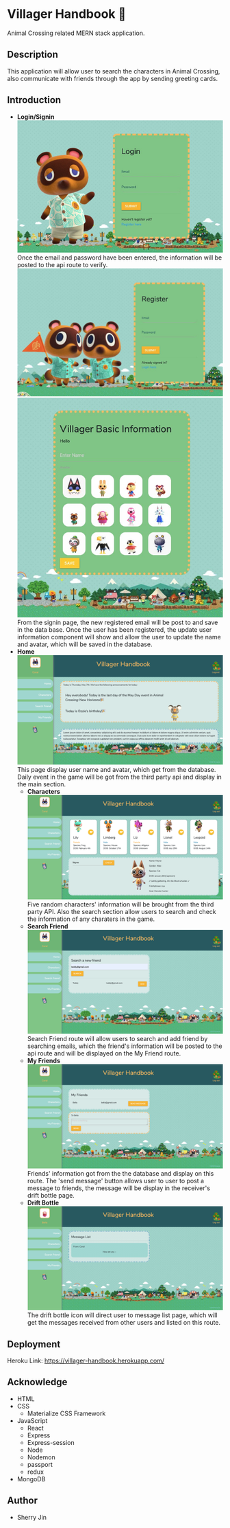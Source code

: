 # Villager Handbook 🌴

Animal Crossing related MERN stack application.

## Description
This application will allow user to search the characters in Animal Crossing, also communicate with friends through the app by sending greeting cards.


## Introduction
- **Login/Signin** 
![image](./client/public/assets/images/login.jpg)
Once the email and password have been entered, the information will be posted to the api route to verify.
![image](./client/public/assets/images/signin.jpg)
![image](./client/public/assets/images/updateInfo.jpg)
From the signin page, the new registered email will be post to and save in the data base. Once the user has been registered, the update user information component will show and allow the user to update the name and avatar, which will be saved in the database.
- **Home**
![image](./client/public/assets/images/home.png)
This page display user name and avatar, which get from the database. Daily event in the game will be got from the third party api and display in the main section. 
  - **Characters**
![image](./client/public/assets/images/characters.png)
Five random characters' information will be brought from the third party API. Also the search section allow users to search and check the information of any charaters in the game.
  - **Search Friend**
![image](./client/public/assets/images/searchFriend.png)
Search Friend route will allow users to search and add friend by searching emails, which the friend's information will be posted to the api route and will be displayed on the My Friend route.
  - **My Friends**
![image](./client/public/assets/images/friendList.png)
Friends' information got from the the database and display on this route. The 'send message' button allows user to user to post a message to friends, the message will be display in the receiver's drift bottle page.
  - **Drift Bottle**
![image](./client/public/assets/images/message.png)
The drift bottle icon will direct user to message list page, which will get the messages received from other users and listed on this route.

## Deployment
Heroku Link: https://villager-handbook.herokuapp.com/

## Acknowledge
- HTML
- CSS
  - Materialize CSS Framework
- JavaScript
  - React
  - Express
  - Express-session
  - Node
  - Nodemon
  - passport
  - redux
- MongoDB

## Author
- Sherry Jin